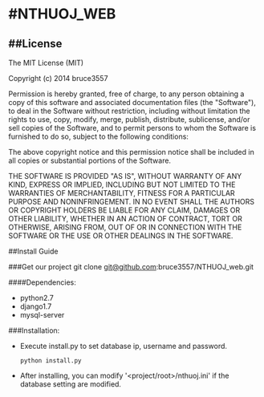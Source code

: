 #NTHUOJ\_WEB
=======

##License
---
The MIT License (MIT)

Copyright (c) 2014 bruce3557

Permission is hereby granted, free of charge, to any person obtaining a copy
of this software and associated documentation files (the "Software"), to deal
in the Software without restriction, including without limitation the rights
to use, copy, modify, merge, publish, distribute, sublicense, and/or sell
copies of the Software, and to permit persons to whom the Software is
furnished to do so, subject to the following conditions:

The above copyright notice and this permission notice shall be included in all
copies or substantial portions of the Software.

THE SOFTWARE IS PROVIDED "AS IS", WITHOUT WARRANTY OF ANY KIND, EXPRESS OR
IMPLIED, INCLUDING BUT NOT LIMITED TO THE WARRANTIES OF MERCHANTABILITY,
FITNESS FOR A PARTICULAR PURPOSE AND NONINFRINGEMENT. IN NO EVENT SHALL THE
AUTHORS OR COPYRIGHT HOLDERS BE LIABLE FOR ANY CLAIM, DAMAGES OR OTHER
LIABILITY, WHETHER IN AN ACTION OF CONTRACT, TORT OR OTHERWISE, ARISING FROM,
OUT OF OR IN CONNECTION WITH THE SOFTWARE OR THE USE OR OTHER DEALINGS IN THE
SOFTWARE.

##Install Guide

###Get our project
git clone git@github.com:bruce3557/NTHUOJ\_web.git 

####Dependencies: 
* python2.7 
* django1.7
* mysql-server

###Installation:
* Execute install.py to set database ip, username and password.

    ```
    python install.py
    ```

* After installing, you can modify '<project/root>/nthuoj.ini' if the database setting are modified.
